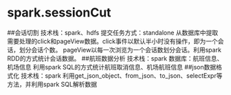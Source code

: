 # spark.sessionCut
##会话切割
  技术栈：spark、hdfs
  提交任务方式：standalone
  从数据库中提取需要处理的click和pageView数据。click事件以默认半小时没有操作，即为一个会话，划分会话个数。
  pageView以每一次浏览为一个会话数划分会话。利用spark RDD的方式统计会话数据。
##航班数据分析
  技术栈：spark
  数据库：航班信息、机场信息
  利用spark SQL的方式统计航班取消信息、机场航班信息
##json数据格式化
  技术栈：spark
  利用get_json_object、from_json、to_json、selectExpr等方法，并利用spark SQL解析数据
